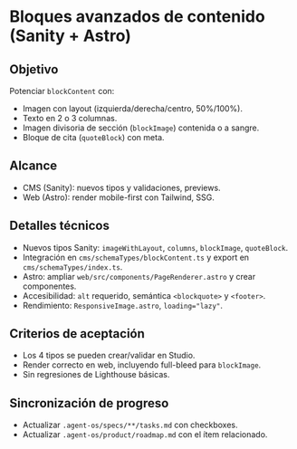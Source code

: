 # Bloques avanzados de contenido (Sanity + Astro)

## Objetivo
Potenciar `blockContent` con:
- Imagen con layout (izquierda/derecha/centro, 50%/100%).
- Texto en 2 o 3 columnas.
- Imagen divisoria de sección (`blockImage`) contenida o a sangre.
- Bloque de cita (`quoteBlock`) con meta.

## Alcance
- CMS (Sanity): nuevos tipos y validaciones, previews.
- Web (Astro): render mobile-first con Tailwind, SSG.

## Detalles técnicos
- Nuevos tipos Sanity: `imageWithLayout`, `columns`, `blockImage`, `quoteBlock`.
- Integración en `cms/schemaTypes/blockContent.ts` y export en `cms/schemaTypes/index.ts`.
- Astro: ampliar `web/src/components/PageRenderer.astro` y crear componentes.
- Accesibilidad: `alt` requerido, semántica `<blockquote>` y `<footer>`.
- Rendimiento: `ResponsiveImage.astro`, `loading="lazy"`.

## Criterios de aceptación
- Los 4 tipos se pueden crear/validar en Studio.
- Render correcto en web, incluyendo full-bleed para `blockImage`.
- Sin regresiones de Lighthouse básicas.

## Sincronización de progreso
- Actualizar `.agent-os/specs/**/tasks.md` con checkboxes.
- Actualizar `.agent-os/product/roadmap.md` con el ítem relacionado.


